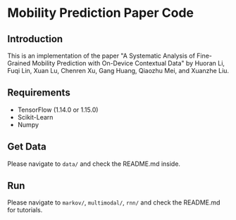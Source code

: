 # Mobility Prediction Paper Code

## Introduction

This is an implementation of the paper "A Systematic Analysis of Fine-Grained Mobility Prediction with On-Device Contextual Data" by Huoran Li, Fuqi Lin, Xuan Lu, Chenren Xu, Gang Huang, Qiaozhu Mei, and Xuanzhe Liu.

## Requirements

- TensorFlow (1.14.0 or 1.15.0)
- Scikit-Learn
- Numpy

## Get Data

Please navigate to `data/` and check the README.md inside.

## Run

Please navigate to `markov/`, `multimodal/`, `rnn/` and check the README.md for tutorials.

